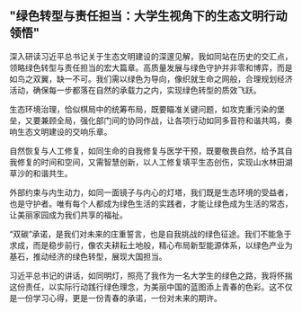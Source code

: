 ## "绿色转型与责任担当：大学生视角下的生态文明行动领悟"

深入研读习近平总书记关于生态文明建设的深邃见解，我如同站在历史的交汇点，领略绿色转型与责任担当的宏大篇章。高质量发展与绿色守护并非零和博弈，而是如鸟之双翼，缺一不可。我们需以绿色为导向，像织就生命之网般，合理规划经济活动，确保每一步都落在自然的承载力之内，实现绿色转型的质效飞跃。

生态环境治理，恰似棋局中的统筹布局，既要瞄准关键问题，如攻克重污染的堡垒，又要兼顾全局，强化部门间的协同作战，让各项行动如同多音符和谐共鸣，奏响生态文明建设的交响乐章。

自然恢复与人工修复，如同生命的自我修复与医学干预，既要敬畏自然，给予其自我修复的时间和空间，又需智慧创新，以人工修复填平生态创伤，实现山水林田湖草沙的和谐共生。

外部约束与内生动力，如同一面镜子与内心的灯塔，我们既是生态环境的受益者，也是守护者。唯有每个人都成为绿色生活的实践者，才能让绿色成为生活的常态，让美丽家园成为我们共享的福祉。

“双碳”承诺，是我们对未来的庄重誓言，也是自我挑战的绿色征途。我们不能急于求成，而是稳步前行，像农夫耕耘土地般，精心布局新型能源体系，以绿色产业为基石，推动经济的绿色转型，展现大国担当。

习近平总书记的讲话，如同明灯，照亮了我作为一名大学生的绿色之路，我将怀揣这份责任，以实际行动践行绿色理念，为美丽中国的蓝图添上青春的色彩。这不仅是一份学习心得，更是一份青春的承诺，一份对未来的期许。